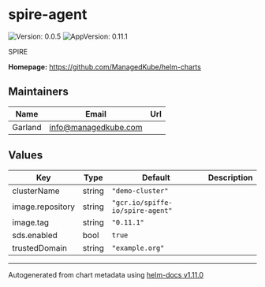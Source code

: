 # spire-agent

![Version: 0.0.5](https://img.shields.io/badge/Version-0.0.5-informational?style=flat-square) ![AppVersion: 0.11.1](https://img.shields.io/badge/AppVersion-0.11.1-informational?style=flat-square)

SPIRE

**Homepage:** <https://github.com/ManagedKube/helm-charts>

## Maintainers

| Name | Email | Url |
| ---- | ------ | --- |
| Garland | <info@managedkube.com> |  |

## Values

| Key | Type | Default | Description |
|-----|------|---------|-------------|
| clusterName | string | `"demo-cluster"` |  |
| image.repository | string | `"gcr.io/spiffe-io/spire-agent"` |  |
| image.tag | string | `"0.11.1"` |  |
| sds.enabled | bool | `true` |  |
| trustedDomain | string | `"example.org"` |  |

----------------------------------------------
Autogenerated from chart metadata using [helm-docs v1.11.0](https://github.com/norwoodj/helm-docs/releases/v1.11.0)
